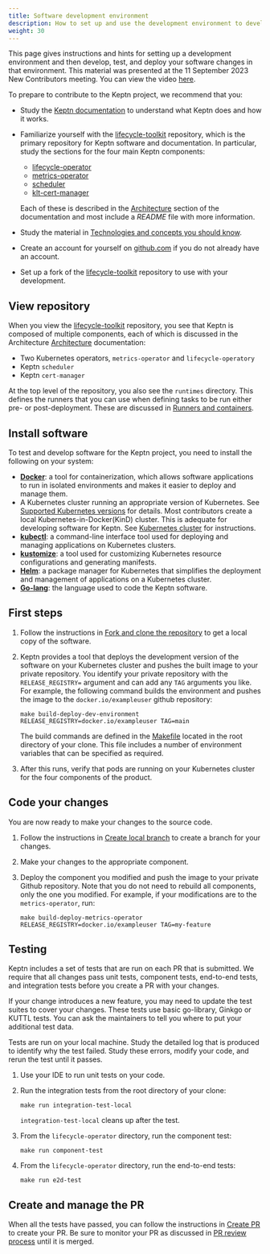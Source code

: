 ```yaml
---
title: Software development environment
description: How to set up and use the development environment to develop and test Keptn software
weight: 30
---
```


This page gives instructions and hints for setting up a development environment
and then develop, test, and deploy your software changes in that environment.
This material was presented at the
11 September 2023 New Contributors meeting.
You can view the video
[here](https://www.youtube.com/watch?v=UcmULstMYXQ).

To prepare to contribute to the Keptn project, we recommend that you:

* Study the [Keptn documentation](https://lifecycle.keptn.sh/docs/)
  to understand what Keptn does and how it works.
* Familiarize yourself with the
  [lifecycle-toolkit](https://github.com/keptn/lifecycle-toolkit)
  repository, which is the primary repository for
  Keptn software and documentation.
  In particular, study the sections for the four main Keptn components:
  
  * [lifecycle-operator](https://github.com/keptn/lifecycle-toolkit/tree/main/lifecycle-operator)
  * [metrics-operator](https://github.com/keptn/lifecycle-toolkit/tree/main/metrics-operator)
  * [scheduler](https://github.com/keptn/lifecycle-toolkit/tree/main/scheduler)
  * [klt-cert-manager](https://github.com/keptn/lifecycle-toolkit/tree/main/klt-cert-manager)

  Each of these is described in the
  [Architecture](../../../docs/architecture/)
  section of the documentation
  and most include a *README* file with more information.
* Study the material in
  [Technologies and concepts you should know](../../general/technologies).
* Create an account for yourself on
  [github.com](github.com)
  if you do not already have an account.
* Set up a fork of the [lifecycle-toolkit](https://github.com/keptn/lifecycle-toolkit) repository to use with your development.

## View repository

When you view the
[lifecycle-toolkit](https://github.com/keptn/lifecycle-toolkit)
repository, you see that Keptn is composed of multiple components,
each of which is discussed in the Architecture
[Architecture](../../../docs/architecture/)
documentation:

* Two Kubernetes operators, `metrics-operator` and `lifecycle-operatory`
* Keptn `scheduler`
* Keptn `cert-manager`

At the top level of the repository,
you also see the `runtimes` directory.
This defines the runners that you can use when defining
tasks to be run either pre- or post-deployment.
These are discussed in
[Runners and containers](../../../docs/implementing/tasks/#runners-and-containers).

## Install software

To test and develop software for the Keptn project,
you need to install the following on your system:

* [**Docker**](https://docs.docker.com/get-docker/): a tool for containerization,
  which allows software applications to run in isolated environments
  and makes it easier to deploy and manage them.
* A Kubernetes cluster running an appropriate version of Kubernetes.
  See [Supported Kubernetes versions](../../../docs/install/reqs.md/#supported-kubernetes-versions)
  for details.
  Most contributors create a local
  Kubernetes-in-Docker(KinD) cluster.
  This is adequate for developing software for Keptn.
  See
  [Kubernetes cluster](../../../../../docs/install/k8s/)
  for instructions.
* [**kubectl**](https://kubernetes.io/docs/tasks/tools/):
  a command-line interface tool used for deploying
  and managing applications on Kubernetes clusters.
* [**kustomize**](https://kustomize.io/): a tool used
  for customizing Kubernetes resource configurations
  and generating manifests.
* [**Helm**](https://helm.sh/): a package manager for Kubernetes
  that simplifies the deployment and management of applications
  on a Kubernetes cluster.
* [**Go-lang**](https://go.dev/): the language used to code the Keptn software.

## First steps

1. Follow the instructions in
   [Fork and clone the repository](../../general/git/fork-clone/)
   to get a local copy of the software.

1. Keptn provides a tool that deploys the development version of the software
   on your Kubernetes cluster and pushes the built image to your private repository.
   You identify your private repository with the `RELEASE_REGISTRY=` argument
   and can add any `TAG` arguments you like.
   For example, the following command builds the environment
   and pushes the image to the `docker.io/exampleuser` github repository:

   ```shell
   make build-deploy-dev-environment RELEASE_REGISTRY=docker.io/exampleuser TAG=main
   ```

   The build commands are defined in the
   [Makefile](https://github.com/keptn/lifecycle-toolkit/blob/main/Makefile)
   located in the root directory of your clone.
   This file includes a number of environment variables
   that can be specified as required.

1. After this runs, verify that pods are running on your Kubernetes cluster
   for the four components of the product.

## Code your changes

You are now ready to make your changes to the source code.

1. Follow the instructions in
   [Create local branch](../../general/git/branch-create/)
   to create a branch for your changes.

1. Make your changes to the appropriate component.

1. Deploy the component you modified and push the image to your private Github repository.
   Note that you do not need to rebuild all components,
   only the one you modified.
   For example, if your modifications are to the `metrics-operator`, run:

   ```shell
   make build-deploy-metrics-operator RELEASE_REGISTRY=docker.io/exampleuser TAG=my-feature
   ```

## Testing

Keptn includes a set of tests that are run on each PR that is submitted.
We require that all changes pass
unit tests, component tests, end-to-end tests, and integration tests
before you create a PR with your changes.

If your change introduces a new feature,
you may need to update the test suites to cover your changes.
These tests use basic go-library, Ginkgo or KUTTL tests.
You can ask the maintainers to tell you where to put your additional test data.

Tests are run on your local machine.
Study the detailed log that is produced to identify why the test failed.
Study these errors, modify your code, and rerun the test until it passes.

1. Use your IDE to run unit tests on your code.

1. Run the integration tests from the root directory of your clone:

   ```shell
   make run integration-test-local
   ```

   `integration-test-local` cleans up after the test.

1. From the `lifecycle-operator` directory, run the component test:

   ```shell
   make run component-test
   ```

1. From the `lifecycle-operator` directory, run the end-to-end tests:

   ```shell
   make run e2d-test
   ```

## Create and manage the PR

When all the tests have passed,
you can follow the instructions in
[Create PR](../../general/git/pr-create/)
to create your PR.
Be sure to monitor your PR as discussed in
[PR review process](../../general/git/review/)
until it is merged.
